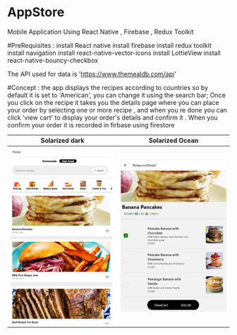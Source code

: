 # AppStore
Mobile Application Using React Native , Firebase , Redux Toolkit

#PreRequisites : 
install React native 
install firebase 
install redux toolkit
install navigation
install react-native-vector-icons
install LottieView
install react-native-bouncy-checkbox

The API used for data is 'https://www.themealdb.com/api'

#Concept : 
the app displays the recipes according to countries so by default it is set to 'American', you can change it using the search bar;
Once you click on the recipe it takes you the details page where you can place your order by selecting one or more recipe , and
when you re done you can click 'view cart' to display your order's details and confirm it . When you confirm your order it is recorded 
in firbase using firestore

Solarized dark             |  Solarized Ocean
:-------------------------:|:-------------------------:
![](home.PNG)  |  ![](details.PNG)



